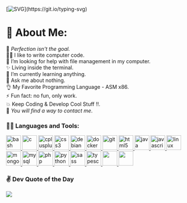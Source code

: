 [![SVG](https://readme-typing-svg.demolab.com?font=Fira+Code&size=40&duration=1500&pause=1000&color=20F77B&width=800&height=70&lines=Yet+Another+Github+Profile;You'll+Find+Some+Cool+Web+Stuff;Thank+you+for+being+here.)](https://git.io/typing-svg)

# 💫 About Me:
🔭 <em>Perfection isn't the goal.</em><br>🧑‍💻 I like to write computer code.<br>🤝 I’m looking for help with file management in my computer.<br>✨ Living inside the terminal. <br>🌱 I’m currently learning anything. <br>💬 Ask me about nothing. <br> 👌 My Favorite Programming Language - ASM x86. <br>⚡ Fun fact: no fun, only work. <br> 💥 Keep Coding & Develop Cool Stuff !!. <br> 📧 _You will find a way to contact me_.

<h3 align="left">🧑‍💻 Languages and Tools: </h3>
    <p align="left"> 
        <a href="https://www.gnu.org/software/bash/" target="_blank" rel="noreferrer"> 
            <img src="https://cdn.jsdelivr.net/gh/offensive-vk/Icons@master/bash/bash-original.svg" alt="bash" width="40" height="40" /> </a>
        <a href="https://www.cprogramming.com/" target="_blank" rel="noreferrer"> 
            <img src="https://cdn.jsdelivr.net/gh/offensive-vk/Icons@master/c/c-original.svg" alt="c" width="40" height="40" /> </a> 
        <a href="https://www.w3schools.com/cpp/" target="_blank" rel="noreferrer"> 
            <img src="https://cdn.jsdelivr.net/gh/offensive-vk/Icons@master/cplusplus/cplusplus-original.svg" alt="cplusplus" width="40" height="40" /> </a> 
        <a href="https://www.w3schools.com/css/" target="_blank" rel="noreferrer"> 
            <img src="https://cdn.jsdelivr.net/gh/offensive-vk/Icons@master/css3/css3-original-wordmark.svg" alt="css3" width="40" height="40" /> </a> 
        <a href="https://debian.org" target="_blank" rel="noreferrer">
            <img src="https://cdn.jsdelivr.net/gh/offensive-vk/Icons@master/debian/debian-original.svg" alt="debian" width="40" height="40" /> </a> 
        <a href="https://docker.com/" target="_blank" rel="noreferrer"> 
            <img src="https://cdn.jsdelivr.net/gh/offensive-vk/Icons@master/docker/docker-original.svg" alt="docker" width="40" height="40" /> </a>
        <a href="https://git-scm.com/" target="_blank" rel="noreferrer"> 
            <img src="https://www.vectorlogo.zone/logos/git-scm/git-scm-icon.svg" alt="git" width="40" height="40" /> </a> 
        <a href="https://www.w3.org/html/" target="_blank" rel="noreferrer"> 
            <img src="https://cdn.jsdelivr.net/gh/offensive-vk/Icons@master/html5/html5-original-wordmark.svg" alt="html5" width="40" height="40" /> </a> 
        <a href="https://www.java.com" target="_blank" rel="noreferrer">
            <img src="https://cdn.jsdelivr.net/gh/offensive-vk/Icons@master/java/java-original.svg" alt="java" width="40" height="40" /> </a> 
        <a href="https://developer.mozilla.org/en-US/docs/Web/JavaScript" target="_blank" rel="noreferrer">
            <img src="https://cdn.jsdelivr.net/gh/offensive-vk/Icons@master/javascript/javascript-original.svg" alt="javascript" width="40" height="40" /> </a> 
        <a href="https://www.linux.org/" target="_blank" rel="noreferrer"> 
            <img src="https://cdn.jsdelivr.net/gh/offensive-vk/Icons@master/linux/linux-original.svg" alt="linux" width="40" height="40" /> </a> 
        <a href="https://www.mongodb.com/" target="_blank" rel="noreferrer"> 
            <img src="https://cdn.jsdelivr.net/gh/offensive-vk/Icons@master/mongodb/mongodb-original-wordmark.svg" alt="mongodb" width="40" height="40" /> </a> 
        <a href="https://www.mysql.com/" target="_blank" rel="noreferrer"> 
            <img src="https://cdn.jsdelivr.net/gh/offensive-vk/Icons@master/mysql/mysql-original-wordmark.svg" alt="mysql" width="40" height="40" /> </a> 
        <a href="https://www.php.net" target="_blank" rel="noreferrer"> 
            <img src="https://cdn.jsdelivr.net/gh/offensive-vk/Icons@master/php/php-original.svg" alt="php" width="40" height="40" /> </a> 
        <a href="https://www.python.org" target="_blank" rel="noreferrer"> 
            <img src="https://cdn.jsdelivr.net/gh/offensive-vk/Icons@master/python/python-original.svg" alt="python" width="40" height="40" /> </a> 
        <a href="https://sass-lang.com" target="_blank" rel="noreferrer"> 
            <img src="https://cdn.jsdelivr.net/gh/offensive-vk/Icons@master/sass/sass-original.svg" alt="sass" width="40" height="40" /> </a> 
        <a href="https://www.typescriptlang.org/" target="_blank" rel="noreferrer"> 
            <img src="https://cdn.jsdelivr.net/gh/offensive-vk/Icons@master/typescript/typescript-plain.svg" alt="typescript" width="40" height="40" /> </a> 
        <a href="https://github.com/" target="_blank" rel="noreferrer">
            <img src="https://cdn.jsdelivr.net/gh/offensive-vk/Icons@master/github/github-original.svg" height="40" width="40" /> </a>
        <a href="https://npmjs.org/" target="_blank" rel="noreferrer">
            <img src="https://cdn.jsdelivr.net/gh/offensive-vk/Icons@master/npm/npm-original-wordmark.svg" height="40" width="40" /> </a>
    </p>
<!--
![](https://github-readme-streak-stats.herokuapp.com/?user=offensive-vk&theme=shades-of-purple&hide_border=true) 
![](https://github-readme-stats.vercel.app/api/top-langs/?username=offensive-vk&theme=shades-of-purple&hide_border=true&include_all_commits=true&count_private=true&layout=compact)
-->

### ✌️ Dev Quote of the Day
![](https://quotes-github-readme.vercel.app/api?type=horizontal&theme=radical)

<!--
## I Mostly Prefer Working On ~
<div align="center">
<a href="https://www.nginx.com/"><img src="https://cdn.jsdelivr.net/gh/offensive-vk/offensive-vk@old/Server.svg" alt="server" height="400px" width="600px"/><br/></a>
</div>

# Loops in Life.tsx
<a href="https://www.typescriptlang.org/play#code/"> 
<img src="https://github.com/offensive-vk/offensive-vk/blob/old/MyLife.svg" alt="main" width="1080px"/> </a>
-->
